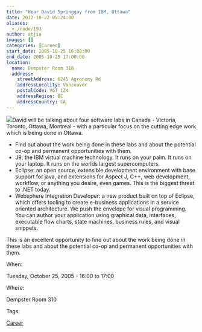 ```yaml
---
title: "Hear David Springgay from IBM, Ottawa"
date: 2012-10-22 05:24:00
aliases:
  - /node/193
author: atjia
images: []
categories: [Career]
start_date: 2005-10-25 16:00:00
end_date: 2005-10-25 17:00:00
location:
  name: Dempster Room 310
  address:
    streetAddress: 6245 Agronomy Rd
    addressLocality: Vancouver
    postalCode: V6T 1Z4
    addressRegion: BC
    addressCountry: CA
---
```


![](/files/ibm%20logo.jpg)David will be talking about four software labs in Canada - Victoria, Toronto, Ottawa, Montreal - with a particular focus on the cutting edge work which is being done in Ottawa.

*   Find out about the work being done in these labs and about the potential co-op and permanent opportunities with them.
*   J9: the IBM virtual machine technology. It runs on your palm. It runs on your laptop. It runs on the worlds largest supercomputers.
*   Eclipse: an open source, extensible development environment with base support for java, and extensions for Aspect J, C++, web development, workflow, or anything you desire, even games. This is the biggest threat to .NET today.
*   Websphere Integration Developer: a new product built on top of Eclipse, which offers tooling to create e-business applications in a service oriented architecture. We push the envelope for visual programming. You can author your application using graphical data, interfaces, executable flow charts, state machines, business rules, and visual snippets.

This is an excellent opportunity to find out about the work being done in these labs and about the potential co-op and permanent opportunities with them.

When: 

Tuesday, October 25, 2005 - 16:00 to 17:00

Where: 

Dempster Room 310

Tags: 

[Career](/career)
